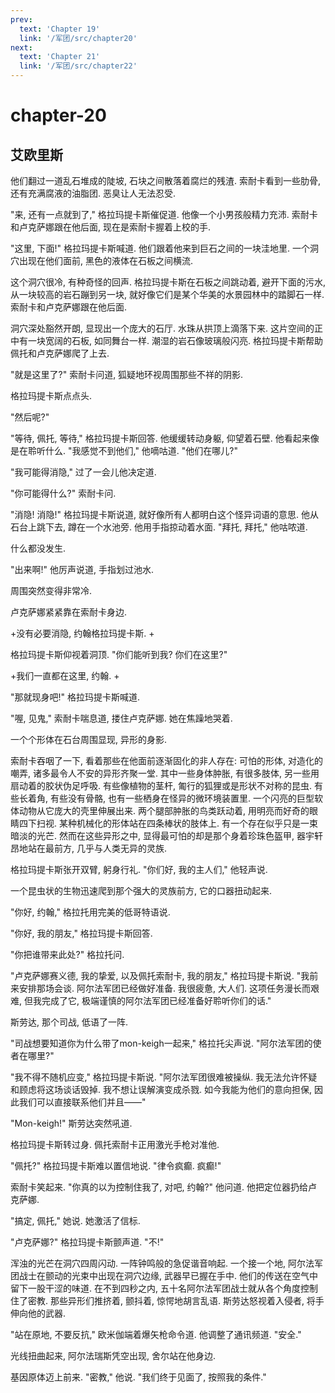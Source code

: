 ```yaml
---
prev:
  text: 'Chapter 19'
  link: '/军团/src/chapter20'
next:
  text: 'Chapter 21'
  link: '/军团/src/chapter22'
---
```


# chapter-20

## 艾欧里斯

他们翻过一道乱石堆成的陡坡, 石块之间散落着腐烂的残渣. 索耐卡看到一些肋骨, 还有充满腐液的油脂团. 恶臭让人无法忍受.

"来, 还有一点就到了," 格拉玛提卡斯催促道. 他像一个小男孩般精力充沛. 索耐卡和卢克萨娜跟在他后面, 现在是索耐卡握着上校的手.

"这里, 下面!" 格拉玛提卡斯喊道. 他们跟着他来到巨石之间的一块洼地里. 一个洞穴出现在他们面前, 黑色的液体在石板之间横流.

这个洞穴很冷, 有种奇怪的回声. 格拉玛提卡斯在石板之间跳动着, 避开下面的污水, 从一块较高的岩石蹦到另一块, 就好像它们是某个华美的水景园林中的踏脚石一样. 索耐卡和卢克萨娜跟在他后面.

洞穴深处豁然开朗, 显现出一个庞大的石厅. 水珠从拱顶上滴落下来. 这片空间的正中有一块宽阔的石板, 如同舞台一样. 潮湿的岩石像玻璃般闪亮. 格拉玛提卡斯帮助佩托和卢克萨娜爬了上去.

"就是这里了?" 索耐卡问道, 狐疑地环视周围那些不祥的阴影.

格拉玛提卡斯点点头.

"然后呢?"

"等待, 佩托, 等待," 格拉玛提卡斯回答. 他缓缓转动身躯, 仰望着石壁. 他看起来像是在聆听什么. "我感觉不到他们," 他嘀咕道. "他们在哪儿?"

"我可能得消隐," 过了一会儿他决定道.

"你可能得什么?" 索耐卡问.

"消隐! 消隐!" 格拉玛提卡斯说道, 就好像所有人都明白这个怪异词语的意思. 他从石台上跳下去, 蹲在一个水池旁. 他用手指掠动着水面. "拜托, 拜托," 他咕哝道.

什么都没发生.

"出来啊!" 他厉声说道, 手指划过池水.

周围突然变得非常冷.

卢克萨娜紧紧靠在索耐卡身边.

+没有必要消隐, 约翰格拉玛提卡斯. +

格拉玛提卡斯仰视着洞顶. "你们能听到我? 你们在这里?"

+我们一直都在这里, 约翰. +

"那就现身吧!" 格拉玛提卡斯喊道.

"喔, 见鬼," 索耐卡喘息道, 搂住卢克萨娜. 她在焦躁地哭着.

一个个形体在石台周围显现, 异形的身影.

索耐卡吞咽了一下, 看着那些在他面前逐渐固化的非人存在: 可怕的形体, 对造化的嘲弄, 诸多最令人不安的异形齐聚一堂. 其中一些身体肿胀, 有很多肢体, 另一些用扇动着的胶状伪足呼吸. 有些像植物的茎杆, 匍行的狐狸或是形状不对称的昆虫. 有些长着角, 有些没有骨骼, 也有一些栖身在怪异的微环境装置里. 一个闪亮的巨型软体动物从它庞大的壳里伸展出来. 两个腿部肿胀的鸟类跃动着, 用明亮而好奇的眼睛四下扫视. 某种机械化的形体站在四条棒状的肢体上. 有一个存在似乎只是一束暗淡的光芒. 然而在这些异形之中, 显得最可怕的却是那个身着珍珠色盔甲, 器宇轩昂地站在最前方, 几乎与人类无异的灵族.

格拉玛提卡斯张开双臂, 躬身行礼. "你们好, 我的主人们," 他轻声说.

一个昆虫状的生物迅速爬到那个强大的灵族前方, 它的口器扭动起来.

"你好, 约翰," 格拉托用完美的低哥特语说.

"你好, 我的朋友," 格拉玛提卡斯回答.

"你把谁带来此处?" 格拉托问.

"卢克萨娜赛义德, 我的挚爱, 以及佩托索耐卡, 我的朋友," 格拉玛提卡斯说. "我前来安排那场会谈. 阿尔法军团已经做好准备. 我很疲惫, 大人们. 这项任务漫长而艰难, 但我完成了它, 极端谨慎的阿尔法军团已经准备好聆听你们的话."

斯劳达, 那个司战, 低语了一阵.

"司战想要知道你为什么带了mon-keigh一起来," 格拉托尖声说. "阿尔法军团的使者在哪里?"

"我不得不随机应变," 格拉玛提卡斯说. "阿尔法军团很难被操纵. 我无法允许怀疑和顾虑将这场谈话毁掉. 我不想让误解演变成杀戮. 如今我能为他们的意向担保, 因此我们可以直接联系他们并且——"

"Mon-keigh!" 斯劳达突然吼道.

格拉玛提卡斯转过身. 佩托索耐卡正用激光手枪对准他.

"佩托?" 格拉玛提卡斯难以置信地说. "律令疯癫. 疯癫!"

索耐卡笑起来. "你真的以为控制住我了, 对吧, 约翰?" 他问道. 他把定位器扔给卢克萨娜.

"搞定, 佩托," 她说. 她激活了信标.

"卢克萨娜?" 格拉玛提卡斯颤声道. "不!"

浑浊的光芒在洞穴四周闪动. 一阵钟鸣般的急促谐音响起. 一个接一个地, 阿尔法军团战士在颤动的光束中出现在洞穴边缘, 武器早已握在手中. 他们的传送在空气中留下一股干涩的味道. 在不到四秒之内, 五十名阿尔法军团战士就从各个角度控制住了密教. 那些异形们推挤着, 颤抖着, 惊愕地胡言乱语. 斯劳达怒视着入侵者, 将手伸向他的武器.

"站在原地, 不要反抗," 欧米伽端着爆矢枪命令道. 他调整了通讯频道. "安全."

光线扭曲起来, 阿尔法瑞斯凭空出现, 舍尔站在他身边.

基因原体迈上前来. "密教," 他说. "我们终于见面了, 按照我的条件."
